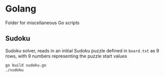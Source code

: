 # Golang
Folder for miscellaneous Go scripts

## Sudoku
Sudoku solver, reads in an initial Sudoku puzzle defined in `board.txt` as 9 rows, with 9 numbers representing the puzzle start values
```bash
go build sudoku.go
./sudoku
```
